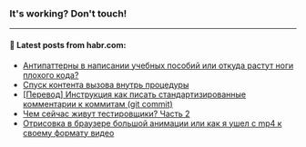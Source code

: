 ### It's working? Don't touch!

---
<!--
#### 🛠️ Technical stack:

![C++](https://img.shields.io/badge/C++-informational?logo=c%2B%2B&style=flat&logoColor=white&color=9C033A)
![Java](https://img.shields.io/badge/Java-informational?logo=java&style=flat&logoColor=white&color=007396)
![Kotlin](https://img.shields.io/badge/Kotlin-informational?logo=Kotlin&style=flat&logoColor=white&color=0095D5)
![JS](https://img.shields.io/badge/JS-informational?logo=javaScript&style=flat&logoColor=black&color=F7Df1E) <br>
![HTML5](https://img.shields.io/badge/HTML5-informational?logo=html5&style=flat&logoColor=white&color=E34F26)
![CSS3](https://img.shields.io/badge/CSS3-informational?logo=css3&style=flat&logoColor=white&color=157286)
![Sass](https://img.shields.io/badge/Saas-informational?logo=sass&style=flat&logoColor=white&color=hotpink)
![PHP](https://img.shields.io/badge/PHP-informational?logo=php&style=flat&logoColor=white&color=777BB4) <br>
![WebPAck](https://img.shields.io/badge/WebPack-informational?logo=webPack&style=flat&logoColor=white&color=FF6F00)
![Bootstrap](https://img.shields.io/badge/Bootstrap-informational?logo=Bootstrap&style=flat&logoColor=white&color=7952B3)
![MySQL](https://img.shields.io/badge/MySQL-informational?logo=MySQL&style=flat&logoColor=white&color=00f) <br>
![NodeJS](https://img.shields.io/badge/NodeJS-informational?logo=node.js&style=flat&logoColor=white&color=43853D)
![Spring](https://img.shields.io/badge/Spring-informational?logo=Spring&style=flat&logoColor=white&color=0A9EDC)
![Angular](https://img.shields.io/badge/Vue-informational?logo=vue.js&style=flat&logoColor=white&color=red)
![Git](https://img.shields.io/badge/Git-informational?logo=git&style=flat&logoColor=white&color=darkorange)

___
-->

#### 💬 Latest posts from habr.com:

<!-- BLOG-POST-LIST:START -->
- [Антипаттерны в написании учебных пособий или откуда растут ноги плохого кода?](https://habr.com/ru/post/673356/?utm_source=habrahabr&utm_medium=rss&utm_campaign=673356)
- [Спуск контента вызова внутрь процедуры](https://habr.com/ru/post/673350/?utm_source=habrahabr&utm_medium=rss&utm_campaign=673350)
- [[Перевод] Инструкция как писать стандартизированные комментарии к коммитам &lpar;git commit&rpar;](https://habr.com/ru/post/673344/?utm_source=habrahabr&utm_medium=rss&utm_campaign=673344)
- [Чем сейчас живут тестировщики? Часть 2](https://habr.com/ru/post/673332/?utm_source=habrahabr&utm_medium=rss&utm_campaign=673332)
- [Отрисовка в браузере большой анимации или как я ушел с mp4 к своему формату видео](https://habr.com/ru/post/673318/?utm_source=habrahabr&utm_medium=rss&utm_campaign=673318)
<!-- BLOG-POST-LIST:END -->
